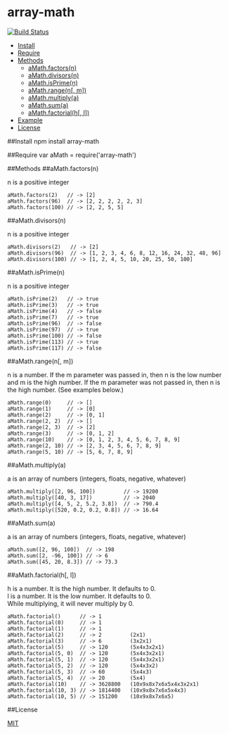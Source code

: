 array-math
==========

[![Build Status](https://travis-ci.org/ArtskydJ/array-math.svg?branch=master)](https://travis-ci.org/ArtskydJ/array-math)

- [Install](https://github.com/ArtskydJ/array-math#install)
- [Require](https://github.com/ArtskydJ/array-math#require)
- [Methods](https://github.com/ArtskydJ/array-math#methods)
	- [aMath.factors(n)](https://github.com/ArtskydJ/array-math#amathfactorsn)
	- [aMath.divisors(n)](https://github.com/ArtskydJ/array-math#amathdivisorsn)
	- [aMath.isPrime(n)](https://github.com/ArtskydJ/array-math#amathisprimen)
	- [aMath.range(n[, m])](https://github.com/ArtskydJ/array-math#amathrangenm)
	- [aMath.multiply(a)](https://github.com/ArtskydJ/array-math#amathmultiplya)
	- [aMath.sum(a)](https://github.com/ArtskydJ/array-math#amathsuma)
	- [aMath.factorial(h[, l])](https://github.com/ArtskydJ/array-math#amathfactorialhl)
- [Example](https://github.com/ArtskydJ/array-math#example)
- [License](https://github.com/ArtskydJ/array-math#license)

##Install
	npm install array-math
	
##Require
	var aMath = require('array-math')

##Methods
##aMath.factors(n)

n is a positive integer

	aMath.factors(2)   // -> [2]
	aMath.factors(96)  // -> [2, 2, 2, 2, 2, 3]
	aMath.factors(100) // -> [2, 2, 5, 5]

##aMath.divisors(n)

n is a positive integer

	aMath.divisors(2)   // -> [2]
	aMath.divisors(96)  // -> [1, 2, 3, 4, 6, 8, 12, 16, 24, 32, 48, 96]
	aMath.divisors(100) // -> [1, 2, 4, 5, 10, 20, 25, 50, 100]

##aMath.isPrime(n)

n is a positive integer

	aMath.isPrime(2)   // -> true
	aMath.isPrime(3)   // -> true
	aMath.isPrime(4)   // -> false
	aMath.isPrime(7)   // -> true
	aMath.isPrime(96)  // -> false
	aMath.isPrime(97)  // -> true
	aMath.isPrime(100) // -> false
	aMath.isPrime(113) // -> true
	aMath.isPrime(117) // -> false

##aMath.range(n[, m])

n is a number. If the m parameter was passed in, then n is the low number and m is the high number. If the m parameter was not passed in, then n is the high number. (See examples below.)

	aMath.range(0)     // -> []
	aMath.range(1)     // -> [0]
	aMath.range(2)     // -> [0, 1]
	aMath.range(2, 2)  // -> []
	aMath.range(2, 3)  // -> [2]
	aMath.range(3)     // -> [0, 1, 2]
	aMath.range(10)    // -> [0, 1, 2, 3, 4, 5, 6, 7, 8, 9]
	aMath.range(2, 10) // -> [2, 3, 4, 5, 6, 7, 8, 9]
	aMath.range(5, 10) // -> [5, 6, 7, 8, 9]

##aMath.multiply(a)

a is an array of numbers (integers, floats, negative, whatever)

	aMath.multiply([2, 96, 100])         // -> 19200
	aMath.multiply([40, 3, 17])          // -> 2040
	aMath.multiply([4, 5, 2, 5.2, 3.8])  // -> 790.4
	aMath.multiply([520, 0.2, 0.2, 0.8]) // -> 16.64
	
##aMath.sum(a)

a is an array of numbers (integers, floats, negative, whatever)
	
	aMath.sum([2, 96, 100])  // -> 198
	aMath.sum([2, -96, 100]) // -> 6
	aMath.sum([45, 20, 8.3]) // -> 73.3

##aMath.factorial(h[, l])

h is a number. It is the high number. It defaults to 0.  
l is a number. It is the low number. It defaults to 0.  
While multiplying, it will never multiply by 0.

	aMath.factorial()      // -> 1
	aMath.factorial(0)     // -> 1
	aMath.factorial(1)     // -> 1
	aMath.factorial(2)     // -> 2         (2x1)
	aMath.factorial(3)     // -> 6         (3x2x1)
	aMath.factorial(5)     // -> 120       (5x4x3x2x1)
	aMath.factorial(5, 0)  // -> 120       (5x4x3x2x1)
	aMath.factorial(5, 1)  // -> 120       (5x4x3x2x1)
	aMath.factorial(5, 2)  // -> 120       (5x4x3x2)
	aMath.factorial(5, 3)  // -> 60        (5x4x3)
	aMath.factorial(5, 4)  // -> 20        (5x4)
	aMath.factorial(10)    // -> 3628800   (10x9x8x7x6x5x4x3x2x1)
	aMath.factorial(10, 3) // -> 1814400   (10x9x8x7x6x5x4x3)
	aMath.factorial(10, 5) // -> 151200    (10x9x8x7x6x5)

##License

[MIT](http://opensource.org/licenses/MIT)
